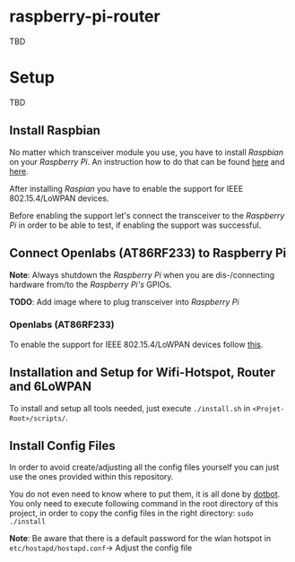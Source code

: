 # raspberry-pi-router
TBD

# Setup
TBD
## Install Raspbian
No matter which transceiver module you use, you have to install *Raspbian* on your *Raspberry Pi*.
An instruction how to do that can be found [here](https://github.com/RIOT-Makers/wpan-raspbian/wiki/Create-a-generic-Raspbian-image-with-6LoWPAN-support#2-prepare-raspbian-image) and [here](https://www.raspberrypi.org/documentation/installation/installing-images/README.md).

After installing *Raspian* you have to enable the support for IEEE 802.15.4/LoWPAN devices.

Before enabling the support let's connect the transceiver to the *Raspberry Pi* in order to be able to test, if enabling the support was successful. 

## Connect Openlabs (AT86RF233) to Raspberry Pi
**Note**: Always shutdown the *Raspberry Pi* when you are dis-/connecting hardware from/to the *Raspberry Pi's* GPIOs.

**TODO**: Add image where to plug transceiver into *Raspberry Pi*

### Openlabs (AT86RF233)
To enable the support for IEEE 802.15.4/LoWPAN devices follow [this](https://github.com/RIOT-Makers/wpan-raspbian/wiki/Create-a-generic-Raspbian-image-with-6LoWPAN-support#33-enable-transceiver).

## Installation and Setup for Wifi-Hotspot, Router and 6LoWPAN
To install and setup all tools needed, just execute `./install.sh` in `<Projet-Root>/scripts/`. 

## Install Config Files
In order to avoid create/adjusting all the config files yourself you can just use the ones provided within this repository.

You do not even need to know where to put them, it is all done by [dotbot](https://github.com/anishathalye/dotbot).
You only need to execute following command in the root directory of this project, in order to copy the config files in the right directory: `sudo ./install`

**Note**: Be aware that there is a default password for the wlan hotspot in `etc/hostapd/hostapd.conf`-> Adjust the config file
